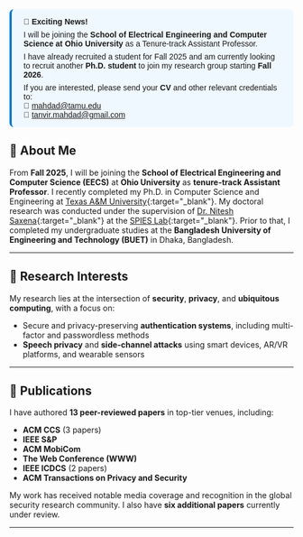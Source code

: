 <div style="border-left: 4px solid #007acc; padding: 1em 1.5em; background: #f0f8ff; border-radius: 8px; font-family: sans-serif;">
  <p style="margin: 0 0 0.5em 0;"><strong>📢 Exciting News!</strong></p>
  <p style="margin: 0 0 0.5em 0;">
    I will be joining the <strong>School of Electrical Engineering and Computer Science at Ohio University</strong> as a Tenure-track Assistant Professor.
  </p>
  <p style="margin: 0 0 0.5em 0;">
    I have already recruited a student for Fall 2025 and am currently looking to recruit another <strong>Ph.D. student</strong> to join my research group starting <strong>Fall 2026</strong>.
  </p>
  <p style="margin: 0;">
    If you are interested, please send your <strong>CV</strong> and other relevant credentials to:
    <br>
    📧 <a href="mailto:mahdad@tamu.edu">mahdad@tamu.edu</a><br>
    📧 <a href="mailto:tanvir.mahdad@gmail.com">tanvir.mahdad@gmail.com</a>
  </p>
</div>



## 👋 About Me

From **Fall 2025**, I will be joining the **School of Electrical Engineering and Computer Science (EECS)** at **Ohio University** as **tenure-track Assistant Professor**. I recently completed my Ph.D. in Computer Science and Engineering at [Texas A&M University](https://www.tamu.edu/index.html){:target="_blank"}. My doctoral research was conducted under the supervision of [Dr. Nitesh Saxena](https://nsaxena.engr.tamu.edu){:target="_blank"}  at the [SPIES Lab](https://spies.engr.tamu.edu){:target="_blank"}. Prior to that, I completed my undergraduate studies at the **Bangladesh University of Engineering and Technology (BUET)** in Dhaka, Bangladesh.

---

## 🔬 Research Interests

My research lies at the intersection of **security**, **privacy**, and **ubiquitous computing**, with a focus on:

- Secure and privacy-preserving **authentication systems**, including multi-factor and passwordless methods  
- **Speech privacy** and **side-channel attacks** using smart devices, AR/VR platforms, and wearable sensors

---

## 📄 Publications

I have authored **13 peer-reviewed papers** in top-tier venues, including:

- **ACM CCS** (3 papers)  
- **IEEE S&P**  
- **ACM MobiCom**  
- **The Web Conference (WWW)**  
- **IEEE ICDCS** (2 papers)  
- **ACM Transactions on Privacy and Security**

My work has received notable media coverage and recognition in the global security research community. I also have **six additional papers** currently under review.

---





